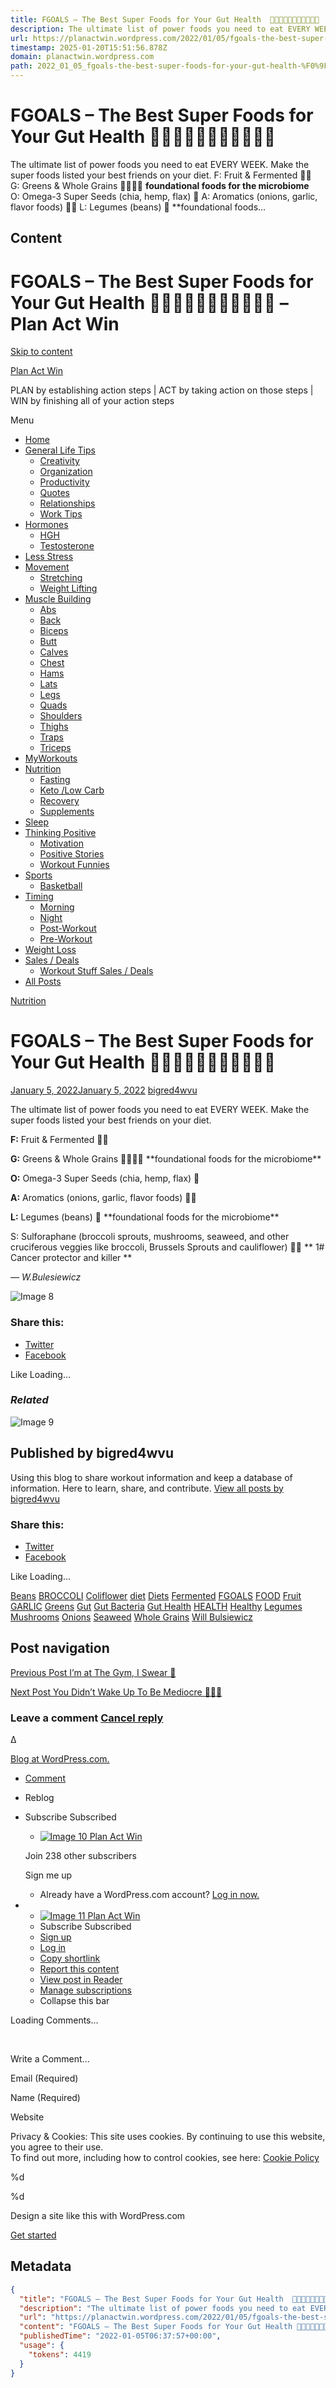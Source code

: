 ```yaml
---
title: FGOALS – The Best Super Foods for Your Gut Health  🍎🥒🥬🥗🌾🍞🧆🧅🧄🥦🍄
description: The ultimate list of power foods you need to eat EVERY WEEK. Make the super foods listed your best friends on your diet. F: Fruit & Fermented 🍎🥒 G: Greens & Whole Grains 🥬🥗🌾🍞 **foundational foods for the microbiome** O: Omega-3 Super Seeds (chia, hemp, flax) 🧆 A: Aromatics (onions, garlic, flavor foods) 🧅🧄 L: Legumes (beans) 🧆 **foundational foods…
url: https://planactwin.wordpress.com/2022/01/05/fgoals-the-best-super-foods-for-your-gut-health-%F0%9F%AB%90%F0%9F%A5%92%F0%9F%A5%AC%F0%9F%8C%BE%F0%9F%A5%9C%F0%9F%A7%84%F0%9F%A7%86%F0%9F%A5%A6%F0%9F%8D%84/
timestamp: 2025-01-20T15:51:56.878Z
domain: planactwin.wordpress.com
path: 2022_01_05_fgoals-the-best-super-foods-for-your-gut-health-%F0%9F%AB%90%F0%9F%A5%92%F0%9F%A5%AC%F0%9F%8C%BE%F0%9F%A5%9C%F0%9F%A7%84%F0%9F%A7%86%F0%9F%A5%A6%F0%9F%8D%84
---
```


# FGOALS – The Best Super Foods for Your Gut Health  🍎🥒🥬🥗🌾🍞🧆🧅🧄🥦🍄


The ultimate list of power foods you need to eat EVERY WEEK. Make the super foods listed your best friends on your diet. F: Fruit & Fermented 🍎🥒 G: Greens & Whole Grains 🥬🥗🌾🍞 **foundational foods for the microbiome** O: Omega-3 Super Seeds (chia, hemp, flax) 🧆 A: Aromatics (onions, garlic, flavor foods) 🧅🧄 L: Legumes (beans) 🧆 **foundational foods…


## Content

FGOALS – The Best Super Foods for Your Gut Health 🍎🥒🥬🥗🌾🍞🧆🧅🧄🥦🍄 – Plan Act Win
===============

[Skip to content](https://planactwin.wordpress.com/2022/01/05/fgoals-the-best-super-foods-for-your-gut-health-%F0%9F%AB%90%F0%9F%A5%92%F0%9F%A5%AC%F0%9F%8C%BE%F0%9F%A5%9C%F0%9F%A7%84%F0%9F%A7%86%F0%9F%A5%A6%F0%9F%8D%84/#content)

[Plan Act Win](https://planactwin.wordpress.com/)

PLAN by establishing action steps | ACT by taking action on those steps | WIN by finishing all of your action steps

Menu

*   [Home](https://planactwin.wordpress.com/)
*   [General Life Tips](https://planactwin.wordpress.com/category/general-life-tips/)
    *   [Creativity](https://planactwin.wordpress.com/category/general-life-tips/creativity/)
    *   [Organization](https://planactwin.wordpress.com/category/organization/)
    *   [Productivity](https://planactwin.wordpress.com/category/general-life-tips/productivity/)
    *   [Quotes](https://planactwin.wordpress.com/category/general-life-tips/quotes/)
    *   [Relationships](https://planactwin.wordpress.com/category/relationships/)
    *   [Work Tips](https://planactwin.wordpress.com/category/work-tips/)
*   [Hormones](https://planactwin.wordpress.com/category/hormones/)
    *   [HGH](https://planactwin.wordpress.com/category/hgh/)
    *   [Testosterone](https://planactwin.wordpress.com/category/testosterone/)
*   [Less Stress](https://planactwin.wordpress.com/category/general-life-tips/less-stress/)
*   [Movement](https://planactwin.wordpress.com/category/movement/)
    *   [Stretching](https://planactwin.wordpress.com/category/movement/stretching/)
    *   [Weight Lifting](https://planactwin.wordpress.com/category/movement/weight-lifting/)
*   [Muscle Building](https://planactwin.wordpress.com/category/muscle-building/)
    *   [Abs](https://planactwin.wordpress.com/category/movement/weight-lifting/abs/)
    *   [Back](https://planactwin.wordpress.com/category/movement/weight-lifting/back/)
    *   [Biceps](https://planactwin.wordpress.com/category/movement/weight-lifting/biceps/)
    *   [Butt](https://planactwin.wordpress.com/category/movement/weight-lifting/butt/)
    *   [Calves](https://planactwin.wordpress.com/category/movement/weight-lifting/calves/)
    *   [Chest](https://planactwin.wordpress.com/category/movement/weight-lifting/chest/)
    *   [Hams](https://planactwin.wordpress.com/category/movement/weight-lifting/hams/)
    *   [Lats](https://planactwin.wordpress.com/category/movement/weight-lifting/lats/)
    *   [Legs](https://planactwin.wordpress.com/category/movement/weight-lifting/legs/)
    *   [Quads](https://planactwin.wordpress.com/category/movement/weight-lifting/quads/)
    *   [Shoulders](https://planactwin.wordpress.com/category/movement/weight-lifting/shoulders/)
    *   [Thighs](https://planactwin.wordpress.com/category/movement/weight-lifting/thighs/)
    *   [Traps](https://planactwin.wordpress.com/category/movement/weight-lifting/traps/)
    *   [Triceps](https://planactwin.wordpress.com/category/movement/weight-lifting/triceps/)
*   [MyWorkouts](https://planactwin.wordpress.com/category/myworkouts/)
*   [Nutrition](https://planactwin.wordpress.com/category/nutrition/)
    *   [Fasting](https://planactwin.wordpress.com/category/nutrition/fasting/)
    *   [Keto /Low Carb](https://planactwin.wordpress.com/category/nutrition/keto-low-carb/)
    *   [Recovery](https://planactwin.wordpress.com/category/movement/recovery/)
    *   [Supplements](https://planactwin.wordpress.com/category/nutrition/supplements/)
*   [Sleep](https://planactwin.wordpress.com/category/sleep/)
*   [Thinking Positive](https://planactwin.wordpress.com/category/thinking-positive/)
    *   [Motivation](https://planactwin.wordpress.com/category/thinking-positive/motivation/)
    *   [Positive Stories](https://planactwin.wordpress.com/category/thinking-positive/motivation/positive-stories/)
    *   [Workout Funnies](https://planactwin.wordpress.com/category/workout-funnies/)
*   [Sports](https://planactwin.wordpress.com/category/sports/)
    *   [Basketball](https://planactwin.wordpress.com/category/sports/basketball/)
*   [Timing](https://planactwin.wordpress.com/category/timing/)
    *   [Morning](https://planactwin.wordpress.com/category/timing/morning/)
    *   [Night](https://planactwin.wordpress.com/category/timing/night/)
    *   [Post-Workout](https://planactwin.wordpress.com/category/timing/post-workout/)
    *   [Pre-Workout](https://planactwin.wordpress.com/category/timing/pre-workout/)
*   [Weight Loss](https://planactwin.wordpress.com/category/weight-loss/)
*   [Sales / Deals](https://planactwin.wordpress.com/category/sales-deals/)
    *   [Workout Stuff Sales / Deals](https://planactwin.wordpress.com/category/sales-deals/workout-stuff-sales-deals/)
*   [All Posts](https://planactwin.wordpress.com/paw-posts/)

[Nutrition](https://planactwin.wordpress.com/category/nutrition/)

FGOALS – The Best Super Foods for Your Gut Health 🍎🥒🥬🥗🌾🍞🧆🧅🧄🥦🍄
========================================================================

[January 5, 2022January 5, 2022](https://planactwin.wordpress.com/2022/01/05/fgoals-the-best-super-foods-for-your-gut-health-%f0%9f%ab%90%f0%9f%a5%92%f0%9f%a5%ac%f0%9f%8c%be%f0%9f%a5%9c%f0%9f%a7%84%f0%9f%a7%86%f0%9f%a5%a6%f0%9f%8d%84/) [bigred4wvu](https://planactwin.wordpress.com/author/bigred4wvu/)

The ultimate list of power foods you need to eat EVERY WEEK. Make the super foods listed your best friends on your diet.

**F:** Fruit & Fermented 🍎🥒

**G:** Greens & Whole Grains 🥬🥗🌾🍞 \*\*foundational foods for the microbiome\*\*

**O:** Omega-3 Super Seeds (chia, hemp, flax) 🧆

**A:** Aromatics (onions, garlic, flavor foods) 🧅🧄

**L:** Legumes (beans) 🧆 \*\*foundational foods for the microbiome\*\*

S: Sulforaphane (broccoli sprouts, mushrooms, seaweed, and other cruciferous veggies like broccoli, Brussels Sprouts and cauliflower) 🥦🍄 \*\* 1# Cancer protector and killer \*\*

_— W.Bulesiewicz_

![Image 8](https://planactwin.wordpress.com/wp-content/uploads/2022/01/hbgyu7899kji.jpg?w=480)

### Share this:

*   [Twitter](https://planactwin.wordpress.com/2022/01/05/fgoals-the-best-super-foods-for-your-gut-health-%f0%9f%ab%90%f0%9f%a5%92%f0%9f%a5%ac%f0%9f%8c%be%f0%9f%a5%9c%f0%9f%a7%84%f0%9f%a7%86%f0%9f%a5%a6%f0%9f%8d%84/?share=twitter "Click to share on Twitter")
*   [Facebook](https://planactwin.wordpress.com/2022/01/05/fgoals-the-best-super-foods-for-your-gut-health-%f0%9f%ab%90%f0%9f%a5%92%f0%9f%a5%ac%f0%9f%8c%be%f0%9f%a5%9c%f0%9f%a7%84%f0%9f%a7%86%f0%9f%a5%a6%f0%9f%8d%84/?share=facebook "Click to share on Facebook")

Like Loading...

### _Related_

![Image 9](https://1.gravatar.com/avatar/1f785e35ae3276210ebbc518e4706cb4d8d56acb0389ab9feaf0dc944aae4349?s=80&d=identicon&r=G)

Published by bigred4wvu
-----------------------

Using this blog to share workout information and keep a database of information. Here to learn, share, and contribute. [View all posts by bigred4wvu](https://planactwin.wordpress.com/author/bigred4wvu/)

### Share this:

*   [Twitter](https://planactwin.wordpress.com/2022/01/05/fgoals-the-best-super-foods-for-your-gut-health-%f0%9f%ab%90%f0%9f%a5%92%f0%9f%a5%ac%f0%9f%8c%be%f0%9f%a5%9c%f0%9f%a7%84%f0%9f%a7%86%f0%9f%a5%a6%f0%9f%8d%84/?share=twitter "Click to share on Twitter")
*   [Facebook](https://planactwin.wordpress.com/2022/01/05/fgoals-the-best-super-foods-for-your-gut-health-%f0%9f%ab%90%f0%9f%a5%92%f0%9f%a5%ac%f0%9f%8c%be%f0%9f%a5%9c%f0%9f%a7%84%f0%9f%a7%86%f0%9f%a5%a6%f0%9f%8d%84/?share=facebook "Click to share on Facebook")

Like Loading...

[Beans](https://planactwin.wordpress.com/tag/beans/) [BROCCOLI](https://planactwin.wordpress.com/tag/broccoli/) [Coliflower](https://planactwin.wordpress.com/tag/coliflower/) [diet](https://planactwin.wordpress.com/tag/diet/) [Diets](https://planactwin.wordpress.com/tag/diets/) [Fermented](https://planactwin.wordpress.com/tag/fermented/) [FGOALS](https://planactwin.wordpress.com/tag/fgoals/) [FOOD](https://planactwin.wordpress.com/tag/food/) [Fruit](https://planactwin.wordpress.com/tag/fruit/) [GARLIC](https://planactwin.wordpress.com/tag/garlic/) [Greens](https://planactwin.wordpress.com/tag/greens/) [Gut](https://planactwin.wordpress.com/tag/gut/) [Gut Bacteria](https://planactwin.wordpress.com/tag/gut-bacteria/) [Gut Health](https://planactwin.wordpress.com/tag/gut-health/) [HEALTH](https://planactwin.wordpress.com/tag/health/) [Healthy](https://planactwin.wordpress.com/tag/healthy/) [Legumes](https://planactwin.wordpress.com/tag/legumes/) [Mushrooms](https://planactwin.wordpress.com/tag/mushrooms/) [Onions](https://planactwin.wordpress.com/tag/onions/) [Seaweed](https://planactwin.wordpress.com/tag/seaweed/) [Whole Grains](https://planactwin.wordpress.com/tag/whole-grains/) [Will Bulsiewicz](https://planactwin.wordpress.com/tag/will-bulsiewicz/)

Post navigation
---------------

[Previous Post I’m at The Gym, I Swear 🤣](https://planactwin.wordpress.com/2022/01/04/im-at-the-gym-i-swear-%f0%9f%a4%a3/)

[Next Post You Didn’t Wake Up To Be Mediocre 🦸🦸‍♂️](https://planactwin.wordpress.com/2022/01/05/you-didnt-wake-up-to-be-mediocre-%f0%9f%a6%b8%f0%9f%a6%b8%e2%80%8d%e2%99%82%ef%b8%8f/)

### Leave a comment [Cancel reply](https://planactwin.wordpress.com/2022/01/05/fgoals-the-best-super-foods-for-your-gut-health-%F0%9F%AB%90%F0%9F%A5%92%F0%9F%A5%AC%F0%9F%8C%BE%F0%9F%A5%9C%F0%9F%A7%84%F0%9F%A7%86%F0%9F%A5%A6%F0%9F%8D%84/#respond)

   

Δ

[Blog at WordPress.com.](https://wordpress.com/?ref=footer_blog)

 

 

*   [Comment](https://planactwin.wordpress.com/2022/01/05/fgoals-the-best-super-foods-for-your-gut-health-%f0%9f%ab%90%f0%9f%a5%92%f0%9f%a5%ac%f0%9f%8c%be%f0%9f%a5%9c%f0%9f%a7%84%f0%9f%a7%86%f0%9f%a5%a6%f0%9f%8d%84/#respond)
*   Reblog
*   Subscribe Subscribed
    
    *    [![Image 10](https://planactwin.wordpress.com/wp-content/uploads/2021/11/cropped-paw-logo2.png?w=50) Plan Act Win](https://planactwin.wordpress.com/)
    
    Join 238 other subscribers
    
        
    
    Sign me up
    
    *   Already have a WordPress.com account? [Log in now.](https://wordpress.com/log-in?redirect_to=https%3A%2F%2Fplanactwin.wordpress.com%2F2022%2F01%2F05%2Ffgoals-the-best-super-foods-for-your-gut-health-%F0%9F%AB%90%F0%9F%A5%92%F0%9F%A5%AC%F0%9F%8C%BE%F0%9F%A5%9C%F0%9F%A7%84%F0%9F%A7%86%F0%9F%A5%A6%F0%9F%8D%84%2F&signup_flow=account)
        
    
*   *    [![Image 11](https://planactwin.wordpress.com/wp-content/uploads/2021/11/cropped-paw-logo2.png?w=50) Plan Act Win](https://planactwin.wordpress.com/)
    *   Subscribe Subscribed
    *   [Sign up](https://wordpress.com/start/)
    *   [Log in](https://wordpress.com/log-in?redirect_to=https%3A%2F%2Fplanactwin.wordpress.com%2F2022%2F01%2F05%2Ffgoals-the-best-super-foods-for-your-gut-health-%F0%9F%AB%90%F0%9F%A5%92%F0%9F%A5%AC%F0%9F%8C%BE%F0%9F%A5%9C%F0%9F%A7%84%F0%9F%A7%86%F0%9F%A5%A6%F0%9F%8D%84%2F&signup_flow=account)
    *   [Copy shortlink](https://wp.me/pdmnlb-Nt)
    *   [Report this content](https://wordpress.com/abuse/?report_url=https://planactwin.wordpress.com/2022/01/05/fgoals-the-best-super-foods-for-your-gut-health-%f0%9f%ab%90%f0%9f%a5%92%f0%9f%a5%ac%f0%9f%8c%be%f0%9f%a5%9c%f0%9f%a7%84%f0%9f%a7%86%f0%9f%a5%a6%f0%9f%8d%84/)
    *   [View post in Reader](https://wordpress.com/read/blogs/197425309/posts/3067)
    *   [Manage subscriptions](https://subscribe.wordpress.com/)
    *   Collapse this bar
    

[](https://planactwin.wordpress.com/2022/01/05/fgoals-the-best-super-foods-for-your-gut-health-%F0%9F%AB%90%F0%9F%A5%92%F0%9F%A5%AC%F0%9F%8C%BE%F0%9F%A5%9C%F0%9F%A7%84%F0%9F%A7%86%F0%9F%A5%A6%F0%9F%8D%84/#)[](https://planactwin.wordpress.com/2022/01/05/fgoals-the-best-super-foods-for-your-gut-health-%F0%9F%AB%90%F0%9F%A5%92%F0%9F%A5%AC%F0%9F%8C%BE%F0%9F%A5%9C%F0%9F%A7%84%F0%9F%A7%86%F0%9F%A5%A6%F0%9F%8D%84/#)

Loading Comments...

 

Write a Comment...

Email (Required) 

Name (Required) 

Website 

[](https://planactwin.wordpress.com/2022/01/05/fgoals-the-best-super-foods-for-your-gut-health-%F0%9F%AB%90%F0%9F%A5%92%F0%9F%A5%AC%F0%9F%8C%BE%F0%9F%A5%9C%F0%9F%A7%84%F0%9F%A7%86%F0%9F%A5%A6%F0%9F%8D%84/#)

      

 Privacy & Cookies: This site uses cookies. By continuing to use this website, you agree to their use.  
To find out more, including how to control cookies, see here: [Cookie Policy](https://automattic.com/cookies/)

  

%d

%d

Design a site like this with WordPress.com

[Get started](https://wordpress.com/start/?ref=marketing_bar)[](https://wordpress.com/start/?ref=marketing_bar)

## Metadata

```json
{
  "title": "FGOALS – The Best Super Foods for Your Gut Health  🍎🥒🥬🥗🌾🍞🧆🧅🧄🥦🍄",
  "description": "The ultimate list of power foods you need to eat EVERY WEEK. Make the super foods listed your best friends on your diet. F: Fruit & Fermented 🍎🥒 G: Greens & Whole Grains 🥬🥗🌾🍞 **foundational foods for the microbiome** O: Omega-3 Super Seeds (chia, hemp, flax) 🧆 A: Aromatics (onions, garlic, flavor foods) 🧅🧄 L: Legumes (beans) 🧆 **foundational foods…",
  "url": "https://planactwin.wordpress.com/2022/01/05/fgoals-the-best-super-foods-for-your-gut-health-%F0%9F%AB%90%F0%9F%A5%92%F0%9F%A5%AC%F0%9F%8C%BE%F0%9F%A5%9C%F0%9F%A7%84%F0%9F%A7%86%F0%9F%A5%A6%F0%9F%8D%84/",
  "content": "FGOALS – The Best Super Foods for Your Gut Health 🍎🥒🥬🥗🌾🍞🧆🧅🧄🥦🍄 – Plan Act Win\n===============\n\n[Skip to content](https://planactwin.wordpress.com/2022/01/05/fgoals-the-best-super-foods-for-your-gut-health-%F0%9F%AB%90%F0%9F%A5%92%F0%9F%A5%AC%F0%9F%8C%BE%F0%9F%A5%9C%F0%9F%A7%84%F0%9F%A7%86%F0%9F%A5%A6%F0%9F%8D%84/#content)\n\n[Plan Act Win](https://planactwin.wordpress.com/)\n\nPLAN by establishing action steps | ACT by taking action on those steps | WIN by finishing all of your action steps\n\nMenu\n\n*   [Home](https://planactwin.wordpress.com/)\n*   [General Life Tips](https://planactwin.wordpress.com/category/general-life-tips/)\n    *   [Creativity](https://planactwin.wordpress.com/category/general-life-tips/creativity/)\n    *   [Organization](https://planactwin.wordpress.com/category/organization/)\n    *   [Productivity](https://planactwin.wordpress.com/category/general-life-tips/productivity/)\n    *   [Quotes](https://planactwin.wordpress.com/category/general-life-tips/quotes/)\n    *   [Relationships](https://planactwin.wordpress.com/category/relationships/)\n    *   [Work Tips](https://planactwin.wordpress.com/category/work-tips/)\n*   [Hormones](https://planactwin.wordpress.com/category/hormones/)\n    *   [HGH](https://planactwin.wordpress.com/category/hgh/)\n    *   [Testosterone](https://planactwin.wordpress.com/category/testosterone/)\n*   [Less Stress](https://planactwin.wordpress.com/category/general-life-tips/less-stress/)\n*   [Movement](https://planactwin.wordpress.com/category/movement/)\n    *   [Stretching](https://planactwin.wordpress.com/category/movement/stretching/)\n    *   [Weight Lifting](https://planactwin.wordpress.com/category/movement/weight-lifting/)\n*   [Muscle Building](https://planactwin.wordpress.com/category/muscle-building/)\n    *   [Abs](https://planactwin.wordpress.com/category/movement/weight-lifting/abs/)\n    *   [Back](https://planactwin.wordpress.com/category/movement/weight-lifting/back/)\n    *   [Biceps](https://planactwin.wordpress.com/category/movement/weight-lifting/biceps/)\n    *   [Butt](https://planactwin.wordpress.com/category/movement/weight-lifting/butt/)\n    *   [Calves](https://planactwin.wordpress.com/category/movement/weight-lifting/calves/)\n    *   [Chest](https://planactwin.wordpress.com/category/movement/weight-lifting/chest/)\n    *   [Hams](https://planactwin.wordpress.com/category/movement/weight-lifting/hams/)\n    *   [Lats](https://planactwin.wordpress.com/category/movement/weight-lifting/lats/)\n    *   [Legs](https://planactwin.wordpress.com/category/movement/weight-lifting/legs/)\n    *   [Quads](https://planactwin.wordpress.com/category/movement/weight-lifting/quads/)\n    *   [Shoulders](https://planactwin.wordpress.com/category/movement/weight-lifting/shoulders/)\n    *   [Thighs](https://planactwin.wordpress.com/category/movement/weight-lifting/thighs/)\n    *   [Traps](https://planactwin.wordpress.com/category/movement/weight-lifting/traps/)\n    *   [Triceps](https://planactwin.wordpress.com/category/movement/weight-lifting/triceps/)\n*   [MyWorkouts](https://planactwin.wordpress.com/category/myworkouts/)\n*   [Nutrition](https://planactwin.wordpress.com/category/nutrition/)\n    *   [Fasting](https://planactwin.wordpress.com/category/nutrition/fasting/)\n    *   [Keto /Low Carb](https://planactwin.wordpress.com/category/nutrition/keto-low-carb/)\n    *   [Recovery](https://planactwin.wordpress.com/category/movement/recovery/)\n    *   [Supplements](https://planactwin.wordpress.com/category/nutrition/supplements/)\n*   [Sleep](https://planactwin.wordpress.com/category/sleep/)\n*   [Thinking Positive](https://planactwin.wordpress.com/category/thinking-positive/)\n    *   [Motivation](https://planactwin.wordpress.com/category/thinking-positive/motivation/)\n    *   [Positive Stories](https://planactwin.wordpress.com/category/thinking-positive/motivation/positive-stories/)\n    *   [Workout Funnies](https://planactwin.wordpress.com/category/workout-funnies/)\n*   [Sports](https://planactwin.wordpress.com/category/sports/)\n    *   [Basketball](https://planactwin.wordpress.com/category/sports/basketball/)\n*   [Timing](https://planactwin.wordpress.com/category/timing/)\n    *   [Morning](https://planactwin.wordpress.com/category/timing/morning/)\n    *   [Night](https://planactwin.wordpress.com/category/timing/night/)\n    *   [Post-Workout](https://planactwin.wordpress.com/category/timing/post-workout/)\n    *   [Pre-Workout](https://planactwin.wordpress.com/category/timing/pre-workout/)\n*   [Weight Loss](https://planactwin.wordpress.com/category/weight-loss/)\n*   [Sales / Deals](https://planactwin.wordpress.com/category/sales-deals/)\n    *   [Workout Stuff Sales / Deals](https://planactwin.wordpress.com/category/sales-deals/workout-stuff-sales-deals/)\n*   [All Posts](https://planactwin.wordpress.com/paw-posts/)\n\n[Nutrition](https://planactwin.wordpress.com/category/nutrition/)\n\nFGOALS – The Best Super Foods for Your Gut Health 🍎🥒🥬🥗🌾🍞🧆🧅🧄🥦🍄\n========================================================================\n\n[January 5, 2022January 5, 2022](https://planactwin.wordpress.com/2022/01/05/fgoals-the-best-super-foods-for-your-gut-health-%f0%9f%ab%90%f0%9f%a5%92%f0%9f%a5%ac%f0%9f%8c%be%f0%9f%a5%9c%f0%9f%a7%84%f0%9f%a7%86%f0%9f%a5%a6%f0%9f%8d%84/) [bigred4wvu](https://planactwin.wordpress.com/author/bigred4wvu/)\n\nThe ultimate list of power foods you need to eat EVERY WEEK. Make the super foods listed your best friends on your diet.\n\n**F:** Fruit & Fermented 🍎🥒\n\n**G:** Greens & Whole Grains 🥬🥗🌾🍞 \\*\\*foundational foods for the microbiome\\*\\*\n\n**O:** Omega-3 Super Seeds (chia, hemp, flax) 🧆\n\n**A:** Aromatics (onions, garlic, flavor foods) 🧅🧄\n\n**L:** Legumes (beans) 🧆 \\*\\*foundational foods for the microbiome\\*\\*\n\nS: Sulforaphane (broccoli sprouts, mushrooms, seaweed, and other cruciferous veggies like broccoli, Brussels Sprouts and cauliflower) 🥦🍄 \\*\\* 1# Cancer protector and killer \\*\\*\n\n_— W.Bulesiewicz_\n\n![Image 8](https://planactwin.wordpress.com/wp-content/uploads/2022/01/hbgyu7899kji.jpg?w=480)\n\n### Share this:\n\n*   [Twitter](https://planactwin.wordpress.com/2022/01/05/fgoals-the-best-super-foods-for-your-gut-health-%f0%9f%ab%90%f0%9f%a5%92%f0%9f%a5%ac%f0%9f%8c%be%f0%9f%a5%9c%f0%9f%a7%84%f0%9f%a7%86%f0%9f%a5%a6%f0%9f%8d%84/?share=twitter \"Click to share on Twitter\")\n*   [Facebook](https://planactwin.wordpress.com/2022/01/05/fgoals-the-best-super-foods-for-your-gut-health-%f0%9f%ab%90%f0%9f%a5%92%f0%9f%a5%ac%f0%9f%8c%be%f0%9f%a5%9c%f0%9f%a7%84%f0%9f%a7%86%f0%9f%a5%a6%f0%9f%8d%84/?share=facebook \"Click to share on Facebook\")\n\nLike Loading...\n\n### _Related_\n\n![Image 9](https://1.gravatar.com/avatar/1f785e35ae3276210ebbc518e4706cb4d8d56acb0389ab9feaf0dc944aae4349?s=80&d=identicon&r=G)\n\nPublished by bigred4wvu\n-----------------------\n\nUsing this blog to share workout information and keep a database of information. Here to learn, share, and contribute. [View all posts by bigred4wvu](https://planactwin.wordpress.com/author/bigred4wvu/)\n\n### Share this:\n\n*   [Twitter](https://planactwin.wordpress.com/2022/01/05/fgoals-the-best-super-foods-for-your-gut-health-%f0%9f%ab%90%f0%9f%a5%92%f0%9f%a5%ac%f0%9f%8c%be%f0%9f%a5%9c%f0%9f%a7%84%f0%9f%a7%86%f0%9f%a5%a6%f0%9f%8d%84/?share=twitter \"Click to share on Twitter\")\n*   [Facebook](https://planactwin.wordpress.com/2022/01/05/fgoals-the-best-super-foods-for-your-gut-health-%f0%9f%ab%90%f0%9f%a5%92%f0%9f%a5%ac%f0%9f%8c%be%f0%9f%a5%9c%f0%9f%a7%84%f0%9f%a7%86%f0%9f%a5%a6%f0%9f%8d%84/?share=facebook \"Click to share on Facebook\")\n\nLike Loading...\n\n[Beans](https://planactwin.wordpress.com/tag/beans/) [BROCCOLI](https://planactwin.wordpress.com/tag/broccoli/) [Coliflower](https://planactwin.wordpress.com/tag/coliflower/) [diet](https://planactwin.wordpress.com/tag/diet/) [Diets](https://planactwin.wordpress.com/tag/diets/) [Fermented](https://planactwin.wordpress.com/tag/fermented/) [FGOALS](https://planactwin.wordpress.com/tag/fgoals/) [FOOD](https://planactwin.wordpress.com/tag/food/) [Fruit](https://planactwin.wordpress.com/tag/fruit/) [GARLIC](https://planactwin.wordpress.com/tag/garlic/) [Greens](https://planactwin.wordpress.com/tag/greens/) [Gut](https://planactwin.wordpress.com/tag/gut/) [Gut Bacteria](https://planactwin.wordpress.com/tag/gut-bacteria/) [Gut Health](https://planactwin.wordpress.com/tag/gut-health/) [HEALTH](https://planactwin.wordpress.com/tag/health/) [Healthy](https://planactwin.wordpress.com/tag/healthy/) [Legumes](https://planactwin.wordpress.com/tag/legumes/) [Mushrooms](https://planactwin.wordpress.com/tag/mushrooms/) [Onions](https://planactwin.wordpress.com/tag/onions/) [Seaweed](https://planactwin.wordpress.com/tag/seaweed/) [Whole Grains](https://planactwin.wordpress.com/tag/whole-grains/) [Will Bulsiewicz](https://planactwin.wordpress.com/tag/will-bulsiewicz/)\n\nPost navigation\n---------------\n\n[Previous Post I’m at The Gym, I Swear 🤣](https://planactwin.wordpress.com/2022/01/04/im-at-the-gym-i-swear-%f0%9f%a4%a3/)\n\n[Next Post You Didn’t Wake Up To Be Mediocre 🦸🦸‍♂️](https://planactwin.wordpress.com/2022/01/05/you-didnt-wake-up-to-be-mediocre-%f0%9f%a6%b8%f0%9f%a6%b8%e2%80%8d%e2%99%82%ef%b8%8f/)\n\n### Leave a comment [Cancel reply](https://planactwin.wordpress.com/2022/01/05/fgoals-the-best-super-foods-for-your-gut-health-%F0%9F%AB%90%F0%9F%A5%92%F0%9F%A5%AC%F0%9F%8C%BE%F0%9F%A5%9C%F0%9F%A7%84%F0%9F%A7%86%F0%9F%A5%A6%F0%9F%8D%84/#respond)\n\n   \n\nΔ\n\n[Blog at WordPress.com.](https://wordpress.com/?ref=footer_blog)\n\n \n\n \n\n*   [Comment](https://planactwin.wordpress.com/2022/01/05/fgoals-the-best-super-foods-for-your-gut-health-%f0%9f%ab%90%f0%9f%a5%92%f0%9f%a5%ac%f0%9f%8c%be%f0%9f%a5%9c%f0%9f%a7%84%f0%9f%a7%86%f0%9f%a5%a6%f0%9f%8d%84/#respond)\n*   Reblog\n*   Subscribe Subscribed\n    \n    *    [![Image 10](https://planactwin.wordpress.com/wp-content/uploads/2021/11/cropped-paw-logo2.png?w=50) Plan Act Win](https://planactwin.wordpress.com/)\n    \n    Join 238 other subscribers\n    \n        \n    \n    Sign me up\n    \n    *   Already have a WordPress.com account? [Log in now.](https://wordpress.com/log-in?redirect_to=https%3A%2F%2Fplanactwin.wordpress.com%2F2022%2F01%2F05%2Ffgoals-the-best-super-foods-for-your-gut-health-%F0%9F%AB%90%F0%9F%A5%92%F0%9F%A5%AC%F0%9F%8C%BE%F0%9F%A5%9C%F0%9F%A7%84%F0%9F%A7%86%F0%9F%A5%A6%F0%9F%8D%84%2F&signup_flow=account)\n        \n    \n*   *    [![Image 11](https://planactwin.wordpress.com/wp-content/uploads/2021/11/cropped-paw-logo2.png?w=50) Plan Act Win](https://planactwin.wordpress.com/)\n    *   Subscribe Subscribed\n    *   [Sign up](https://wordpress.com/start/)\n    *   [Log in](https://wordpress.com/log-in?redirect_to=https%3A%2F%2Fplanactwin.wordpress.com%2F2022%2F01%2F05%2Ffgoals-the-best-super-foods-for-your-gut-health-%F0%9F%AB%90%F0%9F%A5%92%F0%9F%A5%AC%F0%9F%8C%BE%F0%9F%A5%9C%F0%9F%A7%84%F0%9F%A7%86%F0%9F%A5%A6%F0%9F%8D%84%2F&signup_flow=account)\n    *   [Copy shortlink](https://wp.me/pdmnlb-Nt)\n    *   [Report this content](https://wordpress.com/abuse/?report_url=https://planactwin.wordpress.com/2022/01/05/fgoals-the-best-super-foods-for-your-gut-health-%f0%9f%ab%90%f0%9f%a5%92%f0%9f%a5%ac%f0%9f%8c%be%f0%9f%a5%9c%f0%9f%a7%84%f0%9f%a7%86%f0%9f%a5%a6%f0%9f%8d%84/)\n    *   [View post in Reader](https://wordpress.com/read/blogs/197425309/posts/3067)\n    *   [Manage subscriptions](https://subscribe.wordpress.com/)\n    *   Collapse this bar\n    \n\n[](https://planactwin.wordpress.com/2022/01/05/fgoals-the-best-super-foods-for-your-gut-health-%F0%9F%AB%90%F0%9F%A5%92%F0%9F%A5%AC%F0%9F%8C%BE%F0%9F%A5%9C%F0%9F%A7%84%F0%9F%A7%86%F0%9F%A5%A6%F0%9F%8D%84/#)[](https://planactwin.wordpress.com/2022/01/05/fgoals-the-best-super-foods-for-your-gut-health-%F0%9F%AB%90%F0%9F%A5%92%F0%9F%A5%AC%F0%9F%8C%BE%F0%9F%A5%9C%F0%9F%A7%84%F0%9F%A7%86%F0%9F%A5%A6%F0%9F%8D%84/#)\n\nLoading Comments...\n\n \n\nWrite a Comment...\n\nEmail (Required) \n\nName (Required) \n\nWebsite \n\n[](https://planactwin.wordpress.com/2022/01/05/fgoals-the-best-super-foods-for-your-gut-health-%F0%9F%AB%90%F0%9F%A5%92%F0%9F%A5%AC%F0%9F%8C%BE%F0%9F%A5%9C%F0%9F%A7%84%F0%9F%A7%86%F0%9F%A5%A6%F0%9F%8D%84/#)\n\n      \n\n Privacy & Cookies: This site uses cookies. By continuing to use this website, you agree to their use.  \nTo find out more, including how to control cookies, see here: [Cookie Policy](https://automattic.com/cookies/)\n\n  \n\n%d\n\n%d\n\nDesign a site like this with WordPress.com\n\n[Get started](https://wordpress.com/start/?ref=marketing_bar)[](https://wordpress.com/start/?ref=marketing_bar)",
  "publishedTime": "2022-01-05T06:37:57+00:00",
  "usage": {
    "tokens": 4419
  }
}
```

